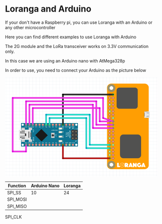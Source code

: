 # Loranga and Arduino

If your don't have a Raspberry pi, you can use Loranga with an Arduino or any other microcontroller

Here you can find different examples to use Loranga with Arduino

The 2G module and the LoRa transceiver works on 3.3V communication only.

In this case we are using an Arduino nano with AtMega328p

In order to use, you need to connect your Arduino as the picture below

![Image of arduino](https://github.com/loranga/Loranga-Gateway/blob/master/Docs/Photos/nano_lora_gsm.png)

Function | Arduino Nano | Loranga
-------- | ------------ | -------
SPI_SS | 10 | 24
SPI_MOSI |
SPI_MISO |
SPI_CLK
